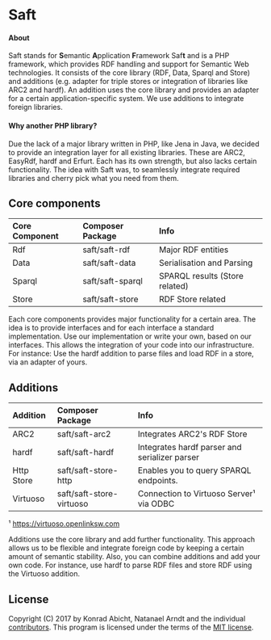 # Saft

#### About

Saft stands for **S**emantic **A**pplication **F**ramework Saf**t** and is a PHP framework, which provides RDF handling and support for Semantic Web technologies. It consists of the core library (RDF, Data, Sparql and Store) and additions (e.g. adapter for triple stores or integration of libraries like ARC2 and hardf). An addition uses the core library and provides an adapter for a certain application-specific system. We use additions to integrate foreign libraries.

#### Why another PHP library?

Due the lack of a major library written in PHP, like Jena in Java, we decided to provide an integration layer for all existing libraries. These are ARC2, EasyRdf, hardf and Erfurt. Each has its own strength, but also lacks certain functionality. The idea with Saft was, to seamlessly integrate required libraries and cherry pick what you need from them.

## Core components

| Core Component | Composer Package | Info                           |
|:---------------|:-----------------|:-------------------------------|
| Rdf            | saft/saft-rdf    | Major RDF entities             |
| Data           | saft/saft-data   | Serialisation and Parsing      |
| Sparql         | saft/saft-sparql | SPARQL results (Store related) |
| Store          | saft/saft-store  | RDF Store related              |

Each core components provides major functionality for a certain area. The idea is to provide interfaces and for each interface a standard implementation. Use our implementation or write your own, based on our interfaces. This allows the integration of your code into our infrastructure. For instance: Use the hardf addition to parse files and load RDF in a store, via an adapter of yours.

## Additions

| Addition   | Composer Package         | Info                                          |
|:-----------|:-------------------------|:----------------------------------------------|
| ARC2       | saft/saft-arc2           | Integrates ARC2's RDF Store                   |
| hardf      | saft/saft-hardf          | Integrates hardf parser and serializer parser |
| Http Store | saft/saft-store-http     | Enables you to query SPARQL endpoints.        |
| Virtuoso   | saft/saft-store-virtuoso | Connection to Virtuoso Server¹ via ODBC       |

¹ https://virtuoso.openlinksw.com

Additions use the core library and add further functionality. This approach allows us to be flexible and integrate foreign code by keeping a certain amount of semantic stability. Also, you can combine additions and add your own code. For instance, use hardf to parse RDF files and store RDF using the Virtuoso addition.

## License

Copyright (C) 2017 by Konrad Abicht, Natanael Arndt and the individual [contributors](CONTRIBUTORS). This program is licensed under the terms of the [MIT license](https://github.com/SaftIng/Saft/blob/master/LICENSE).
